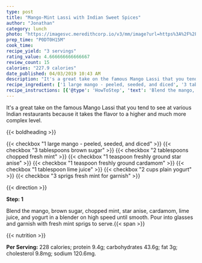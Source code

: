 ```yaml
---
type: post
title: "Mango-Mint Lassi with Indian Sweet Spices"
author: "Jonathan"
category: lunch
photo: "https://imagesvc.meredithcorp.io/v3/mm/image?url=https%3A%2F%2Fimages.media-allrecipes.com%2Fuserphotos%2F8105152.jpg"
prep_time: "P0DT0H15M"
cook_time: 
recipe_yield: "3 servings"
rating_value: 4.666666666666667
review_count: 15
calories: "227.9 calories"
date_published: 04/03/2019 10:43 AM
description: "It's a great take on the famous Mango Lassi that you tend to see at various Indian restaurants because it takes the flavor to a higher and much more complex level."
recipe_ingredient: ['1 large mango - peeled, seeded, and diced', '3 tablespoons brown sugar', '2 tablespoons chopped fresh mint', '1 teaspoon freshly ground star anise', '1 teaspoon freshly ground cardamom', '1 tablespoon lime juice', '2 cups plain yogurt', '3 sprigs fresh mint for garnish']
recipe_instructions: [{'@type': 'HowToStep', 'text': 'Blend the mango, brown sugar, chopped mint, star anise, cardamom, lime juice, and yogurt in a blender on high speed until smooth. Pour into glasses and garnish with fresh mint sprigs to serve.\n'}]
---
```


It's a great take on the famous Mango Lassi that you tend to see at various Indian restaurants because it takes the flavor to a higher and much more complex level. 

{{< boldheading >}}

{{< checkbox "1 large mango - peeled, seeded, and diced" >}}
{{< checkbox "3 tablespoons brown sugar" >}}
{{< checkbox "2 tablespoons chopped fresh mint" >}}
{{< checkbox "1 teaspoon freshly ground star anise" >}}
{{< checkbox "1 teaspoon freshly ground cardamom" >}}
{{< checkbox "1 tablespoon lime juice" >}}
{{< checkbox "2 cups plain yogurt" >}}
{{< checkbox "3 sprigs fresh mint for garnish" >}}


{{< direction >}}

**Step: 1**

Blend the mango, brown sugar, chopped mint, star anise, cardamom, lime juice, and yogurt in a blender on high speed until smooth. Pour into glasses and garnish with fresh mint sprigs to serve.{{< span >}}

{{< nutrition >}}

**Per Serving:** 228 calories; protein 9.4g; carbohydrates 43.6g; fat 3g; cholesterol 9.8mg; sodium 120.6mg.
